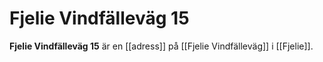 # Fjelie Vindfälleväg 15

**Fjelie Vindfälleväg 15** är en [[adress]] på [[Fjelie Vindfälleväg]] i [[Fjelie]].
